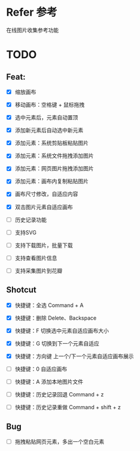 # Refer 参考

在线图片收集参考功能

# TODO

## Feat:
* [x] 缩放画布
* [x] 移动画布：空格键 + 鼠标拖拽
* [x] 选中元素后，元素自动置顶
* [x] 添加新元素后自动选中新元素
* [x] 添加元素：系统剪贴板粘贴图片
* [x] 添加元素：系统文件拖拽添加图片
* [x] 添加元素：网页图片拖拽添加图片
* [x] 添加元素：画布内复制粘贴图片
* [x] 画布尺寸修改，自适应内容
* [x] 双击图片元素自适应画布

* [ ] 历史记录功能
* [ ] 支持SVG
* [ ] 支持下载图片，批量下载
* [ ] 支持查看图片信息
* [ ] 支持采集图片到花瓣
  

  
## Shotcut
* [x] 快捷键：全选 Command + A
* [x] 快捷键：删除 Delete、Backspace
* [x] 快捷键：F 切换选中元素自适应画布大小
* [x] 快捷键：G 切换到下一个元素自适应
* [x] 快捷键：方向键 上一个/下一个元素自适应画布展示

* [ ] 快捷键：0 自适应画布
* [ ] 快捷键：A 添加本地图片文件
* [ ] 快捷键：历史记录回退 Command + z
* [ ] 快捷键：历史记录重做 Command + shift + z


## Bug
* [ ] 拖拽粘贴网页元素，多出一个空白元素